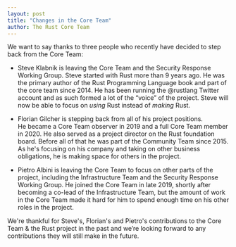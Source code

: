 ```yaml
---
layout: post
title: "Changes in the Core Team"
author: The Rust Core Team
---
```


We want to say thanks to three people who recently have decided to step back from the Core Team:

* Steve Klabnik is leaving the Core Team and the Security Response Working Group.
Steve started with Rust more than 9 years ago.
He was the primary author of the Rust Programming Language book and part of the core team since 2014. He has been running the @rustlang Twitter account and as such formed a lot of the “voice” of the project.
Steve will now be able to focus on *using* Rust instead of *making* Rust.
 
* Florian Gilcher is stepping back from all of his project positions.  
He became a Core Team observer in 2019 and a full Core Team member in 2020.
He also served as a project director on the Rust foundation board.
Before all of that he was part of the Community Team since 2015.
As he's focusing on his company and taking on other business obligations, he is making space for others in the project.
    
* Pietro Albini is leaving the Core Team to focus on other parts of the project, including the Infrastructure Team and the Security Response Working Group. He joined the Core Team in late 2019, shortly after becoming a co-lead of the Infrastructure Team, but the amount of work in the Core Team made it hard for him to spend enough time on his other roles in the project.

We're thankful for Steve's, Florian's and Pietro's contributions to the Core Team & the Rust project in the past and we’re looking forward to any contributions they will still make in the future.

